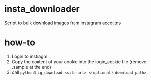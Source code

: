 # insta_downloader
Script to bulk download images from instagram accoutns

# how-to
1. Login to instragm.
2. Copy the content of your cookie into the login_cookie file (remove .sample at the end)
3. call `python3 ig_download <site-url> <(optional) download path>`